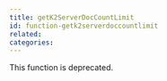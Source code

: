 ```yaml
---
title: getK2ServerDocCountLimit
id: function-getk2serverdoccountlimit
related:
categories:
---
```


This function is deprecated.